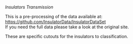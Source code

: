*Insulators Transmission*

This is a pre-processing of the data available at:   
https://github.com/InsulatorData/InsulatorDataSet   
If you need the full data please take a look at the original site.

These are specific cutouts for the insulators to classification.
